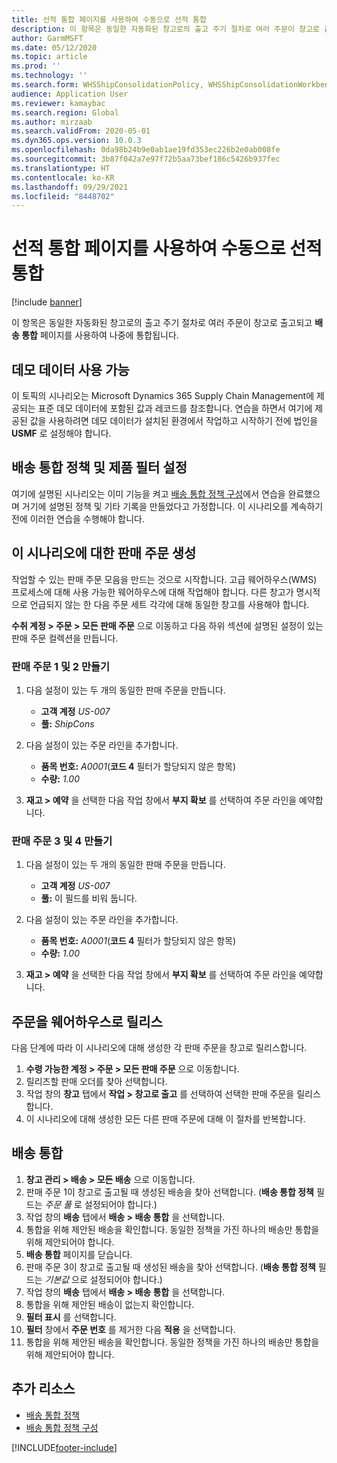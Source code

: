```yaml
---
title: 선적 통합 페이지를 사용하여 수동으로 선적 통합
description: 이 항목은 동일한 자동화된 창고로의 출고 주기 절차로 여러 주문이 창고로 출고되고 배송 통합 페이지를 사용하여 나중에 통합됩니다.
author: GarmMSFT
ms.date: 05/12/2020
ms.topic: article
ms.prod: ''
ms.technology: ''
ms.search.form: WHSShipConsolidationPolicy, WHSShipConsolidationWorkbench
audience: Application User
ms.reviewer: kamaybac
ms.search.region: Global
ms.author: mirzaab
ms.search.validFrom: 2020-05-01
ms.dyn365.ops.version: 10.0.3
ms.openlocfilehash: 0da98b24b9e0ab1ae19fd353ec226b2e0ab008fe
ms.sourcegitcommit: 3b87f042a7e97f72b5aa73bef186c5426b937fec
ms.translationtype: HT
ms.contentlocale: ko-KR
ms.lasthandoff: 09/29/2021
ms.locfileid: "8448702"
---
```

# <a name="consolidate-shipments-manually-by-using-the-consolidate-shipments-page"></a>선적 통합 페이지를 사용하여 수동으로 선적 통합

[!include [banner](../includes/banner.md)]

이 항목은 동일한 자동화된 창고로의 출고 주기 절차로 여러 주문이 창고로 출고되고 **배송 통합** 페이지를 사용하여 나중에 통합됩니다.

## <a name="make-demo-data-available"></a>데모 데이터 사용 가능

이 토픽의 시나리오는 Microsoft Dynamics 365 Supply Chain Management에 제공되는 표준 데모 데이터에 포함된 값과 레코드를 참조합니다. 연습을 하면서 여기에 제공된 값을 사용하려면 데모 데이터가 설치된 환경에서 작업하고 시작하기 전에 법인을 **USMF** 로 설정해야 합니다.

## <a name="set-up-shipment-consolidation-policies-and-product-filters"></a>배송 통합 정책 및 제품 필터 설정

여기에 설명된 시나리오는 이미 기능을 켜고 [배송 통합 정책 구성](configure-shipment-consolidation-policies.md)에서 연습을 완료했으며 거기에 설명된 정책 및 기타 기록을 만들었다고 가정합니다. 이 시나리오를 계속하기 전에 이러한 연습을 수행해야 합니다.

## <a name="create-the-sales-orders-for-this-scenario"></a>이 시나리오에 대한 판매 주문 생성

작업할 수 있는 판매 주문 모음을 만드는 것으로 시작합니다. 고급 웨어하우스(WMS) 프로세스에 대해 사용 가능한 웨어하우스에 대해 작업해야 합니다. 다른 창고가 명시적으로 언급되지 않는 한 다음 주문 세트 각각에 대해 동일한 창고를 사용해야 합니다.

**수취 계정 \> 주문 \> 모든 판매 주문** 으로 이동하고 다음 하위 섹션에 설명된 설정이 있는 판매 주문 컬렉션을 만듭니다.

### <a name="create-sales-orders-1-and-2"></a>판매 주문 1 및 2 만들기

1. 다음 설정이 있는 두 개의 동일한 판매 주문을 만듭니다.

    - **고객 계정** *US-007*
    - **풀:** *ShipCons*

1. 다음 설정이 있는 주문 라인을 추가합니다.

    - **품목 번호:** *A0001*(**코드 4** 필터가 할당되지 않은 항목)
    - **수량:** *1.00*

1. **재고 \> 예약** 을 선택한 다음 작업 창에서 **부지 확보** 를 선택하여 주문 라인을 예약합니다.

### <a name="create-sales-orders-3-and-4"></a>판매 주문 3 및 4 만들기

1. 다음 설정이 있는 두 개의 동일한 판매 주문을 만듭니다.

    - **고객 계정** *US-007*
    - **풀:** 이 필드를 비워 둡니다.

1. 다음 설정이 있는 주문 라인을 추가합니다.

    - **품목 번호:** *A0001*(**코드 4** 필터가 할당되지 않은 항목)
    - **수량:** *1.00*

1. **재고 \> 예약** 을 선택한 다음 작업 창에서 **부지 확보** 를 선택하여 주문 라인을 예약합니다.

## <a name="release-the-orders-to-the-warehouse"></a>주문을 웨어하우스로 릴리스

다음 단계에 따라 이 시나리오에 대해 생성한 각 판매 주문을 창고로 릴리스합니다.

1. **수령 가능한 계정 \> 주문 \> 모든 판매 주문** 으로 이동합니다.
1. 릴리즈할 판매 오더를 찾아 선택합니다.
1. 작업 창의 **창고** 탭에서 **작업 \> 창고로 출고** 를 선택하여 선택한 판매 주문을 릴리스합니다.
1. 이 시나리오에 대해 생성한 모든 다른 판매 주문에 대해 이 절차를 반복합니다.

## <a name="consolidate-shipments"></a>배송 통합

1. **창고 관리 \> 배송 \> 모든 배송** 으로 이동합니다.
1. 판매 주문 1이 창고로 출고될 때 생성된 배송을 찾아 선택합니다. (**배송 통합 정책** 필드는 *주문 풀* 로 설정되어야 합니다.)
1. 작업 창의 **배송** 탭에서 **배송 \> 배송 통합** 을 선택합니다.
1. 통합을 위해 제안된 배송을 확인합니다. 동일한 정책을 가진 하나의 배송만 통합을 위해 제안되어야 합니다.
1. **배송 통합** 페이지를 닫습니다.
1. 판매 주문 3이 창고로 출고될 때 생성된 배송을 찾아 선택합니다. (**배송 통합 정책** 필드는 *기본값* 으로 설정되어야 합니다.)
1. 작업 창의 **배송** 탭에서 **배송 \> 배송 통합** 을 선택합니다.
1. 통합을 위해 제안된 배송이 없는지 확인합니다.
1. **필터 표시** 를 선택합니다.
1. **필터** 창에서 **주문 번호** 를 제거한 다음 **적용** 을 선택합니다.
1. 통합을 위해 제안된 배송을 확인합니다. 동일한 정책을 가진 하나의 배송만 통합을 위해 제안되어야 합니다.

## <a name="additional-resources"></a>추가 리소스

- [배송 통합 정책](about-shipment-consolidation-policies.md)
- [배송 통합 정책 구성](configure-shipment-consolidation-policies.md)

[!INCLUDE[footer-include](../../includes/footer-banner.md)]